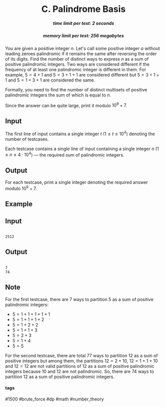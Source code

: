 <h1 style='text-align: center;'> C. Palindrome Basis</h1>

<h5 style='text-align: center;'>time limit per test: 2 seconds</h5>
<h5 style='text-align: center;'>memory limit per test: 256 megabytes</h5>

You are given a positive integer $n$. Let's call some positive integer $a$ without leading zeroes palindromic if it remains the same after reversing the order of its digits. Find the number of distinct ways to express $n$ as a sum of positive palindromic integers. Two ways are considered different if the frequency of at least one palindromic integer is different in them. For example, $5=4+1$ and $5=3+1+1$ are considered different but $5=3+1+1$ and $5=1+3+1$ are considered the same. 

Formally, you need to find the number of distinct multisets of positive palindromic integers the sum of which is equal to $n$.

Since the answer can be quite large, print it modulo $10^9+7$.

## Input

The first line of input contains a single integer $t$ ($1\leq t\leq 10^4$) denoting the number of testcases.

Each testcase contains a single line of input containing a single integer $n$ ($1\leq n\leq 4\cdot 10^4$) — the required sum of palindromic integers.

## Output

For each testcase, print a single integer denoting the required answer modulo $10^9+7$.

## Example

## Input


```

2512
```
## Output


```

7
74

```
## Note

For the first testcase, there are $7$ ways to partition $5$ as a sum of positive palindromic integers: 

* $5=1+1+1+1+1$
* $5=1+1+1+2$
* $5=1+2+2$
* $5=1+1+3$
* $5=2+3$
* $5=1+4$
* $5=5$

For the second testcase, there are total $77$ ways to partition $12$ as a sum of positive integers but among them, the partitions $12=2+10$, $12=1+1+10$ and $12=12$ are not valid partitions of $12$ as a sum of positive palindromic integers because $10$ and $12$ are not palindromic. So, there are $74$ ways to partition $12$ as a sum of positive palindromic integers.



#### tags 

#1500 #brute_force #dp #math #number_theory 